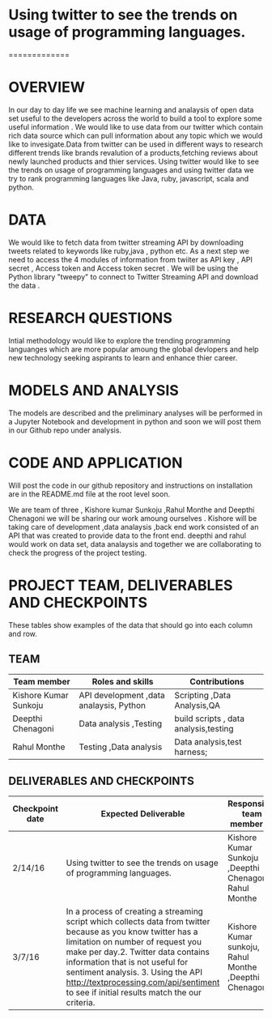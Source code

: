 # Using twitter to see the trends on usage of programming languages.

=============

# OVERVIEW 
In our day to day life we see machine learning and analaysis of open data set useful to the developers across the world to build a tool to explore some useful information . We would like to use data from our twitter which contain rich data source which can pull information about any topic which we would like to invesigate.Data from twitter can be used in different ways to research different trends like brands revalution of a products,fetching reviews about newly launched products and thier services.
Using twitter would like to see the trends on usage of programming languages and using twitter data we try to rank programming languages like Java, ruby, javascript, scala and python. 



# DATA

We would like to fetch data from twitter streaming API by downloading tweets related to keywords like ruby,java , python etc.
As a next step we need to access the 4 modules of information from twiiter as API key , API secret , Access token and Access token secret .
We will be using the Python library "tweepy" to connect to Twitter Streaming API and download the data .



# RESEARCH QUESTIONS
Intial methodology
would like to explore the trending programming languanges which are more popular amoung the global devlopers and help new technology seeking aspirants to learn and enhance thier career.


# MODELS AND ANALYSIS

The models are described and the preliminary analyses will be performed in a Jupyter Notebook and development in python and soon we will post them in our Github repo under analysis.



# CODE AND APPLICATION
 
Will post the code in our github repository and instructions on installation are in the README.md file at the root level soon.



We are team of three , Kishore kumar Sunkoju ,Rahul Monthe and Deepthi Chenagoni we will be sharing our work amoung ourselves .
Kishore will be taking care of development ,data analaysis ,back end work consisted of an API that was created to provide data to the front end.  deepthi and rahul would work on data set, data analaysis and together we are collaborating to check the progress of the project testing.




# PROJECT TEAM, DELIVERABLES AND CHECKPOINTS
These tables show  examples of the data that should go into each column and row.


## TEAM

| Team member | Roles and skills | Contributions |
|-------------|-------------------------|---------------------------------------------|
| Kishore Kumar Sunkoju | API development ,data analaysis, Python| Scripting ,Data Analysis,QA |
| Deepthi Chenagoni | Data analysis ,Testing | build scripts , data analysis,testing |
| Rahul Monthe | Testing ,Data analysis  |  Data analysis,test harness; |

## DELIVERABLES AND CHECKPOINTS





| Checkpoint date | Expected Deliverable                                                          | Responsible team member(s) | Checkpoint results                                                                                                                  |
|---------------|-------------------------------------------------------------------------------|----------------------------|-------------------------------------------------------------------------------------------------------------------------------------|
|2/14/16| Using twitter to see the trends on usage of programming languages.  | Kishore Kumar Sunkoju ,Deepthi Chenagoni , Rahul Monthe   | Meets project proposal check point |
|   3/7/16         | In a process of creating a streaming script which collects data from twitter because as you know twitter has a limitation on number of request you make per day.2. Twitter data contains information that is not useful for sentiment analysis. 3. Using the API http://textprocessing.com/api/sentiment to see if initial results match the our criteria.| Kishore  Kumar sunkoju, Rahul Monthe ,Deepthi Chenagoni          | 



